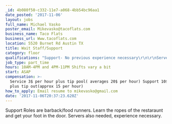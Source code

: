 ```yaml
---
_id: 4b080f50-c332-11e7-a068-4bb54bc96aa1
date_posted: '2017-11-06'
layout: jobs
full_name: Michael Vasko
poster_email: Mikevasko@tacoflats.com
business_name: Taco Flats
business_url: Www.tacoflats.com
location: 5520 Burnet Rd Austin TX
title: Wait Staff/Support
category: floor
qualifications: "Support- No previous experience necessary\r\n\r\nServers- TABC and Food Handlers as well as previous service experience"
job_type: part_time
hours: 10AM-4PM and 4PM-11PM Shifts vary a bit
start: ASAP
compensation: >-
  Service 3$ per hour plus tip pool( averages 20$ per hour) Support 10$ per hour
  plus tip out(approx 15 per hour)
how_to_apply: Email resume to mikevasko@gmail.com
date: '2017-11-06T20:37:23.620Z'
---
```

Support Roles are barback/food runners. Learn the ropes of the restaraunt and get your foot in the door.
Servers also needed, experience necessary.
